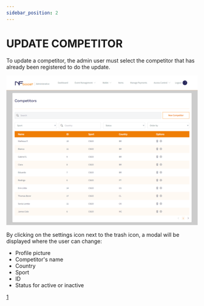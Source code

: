 ```yaml
---
sidebar_position: 2
---
```


# UPDATE COMPETITOR

To update a competitor, the admin user must select the competitor that has already been registered to do the update.

![1](/img/novatelaupdate.png)

By clicking on the settings icon next to the trash icon, a modal will be displayed where the user can change:

- Profile picture
- Competitor's name
- Country
- Sport
- ID
- Status for active or inactive

[1](/img/editandocompetidor.png)

